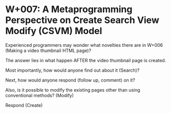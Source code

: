 # W+007: A Metaprogramming Perspective on Create Search View Modify (CSVM) Model

Experienced programmers may wonder what novelties
there are in W+006 (Making a video thumbnail HTML page)?

The answer lies in what happen AFTER the video thumbnail
page is created.

Most importantly, how would anyone find out about it (Search)?

Next, how would anyone respond (follow up, comment) on it?

Also, is it possible to modify the existing pages
other than using conventional methods? (Modify) 

Respond (Create)
